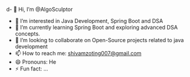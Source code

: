 d- 👋 Hi, I’m @AlgoSculptor
- 👀 I’m interested in Java Development, Spring Boot and DSA
- 🌱 I’m currently learning Spring Boot and exploring advanced DSA concepts.
- 💞️ I’m looking to collaborate on Open-Source projects related to java development
- 📫 How to reach me: shivamzoting007@gmail.com
- 😄 Pronouns: He
- ⚡ Fun fact: ...

<!---
AlgoSculptor/AlgoSculptor is a ✨ special ✨ repository because its `README.md` (this file) appears on your GitHub profile.
You can click the Preview link to take a look at your changes.
--->
